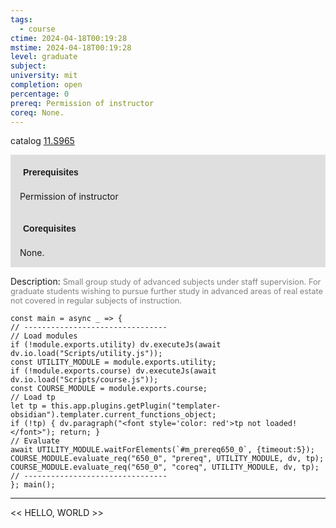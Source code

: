 ```yaml
---
tags:
  - course
ctime: 2024-04-18T00:19:28
mstime: 2024-04-18T00:19:28
level: graduate
subject: 
university: mit
completion: open
percentage: 0
prereq: Permission of instructor
coreq: None.
---
```


catalog [11.S965](http://student.mit.edu/catalog/m11c.html#11.S965)

<span style="display: block; padding: 15px; background-color: rgb(100, 100, 100, 0.2);"><font id="m_prereq650_0" style="display: block; font-family: Arial, sans-serif; font-weight: bold; padding: 5px">Prerequisites</font><br><span id="prereq650_0">Permission of instructor</span></span>
<span style="display: block; padding: 15px; background-color: rgb(100, 100, 100, 0.2);"><font id="m_coreq650_0" style="display: block; font-family: Arial, sans-serif; font-weight: bold; padding: 5px">Corequisites</font><br><span id="coreq650_0">None.</span></span>

<font style="">Description:</font>
<font style="color: grey; font-size: 0.8rem;">Small group study of advanced subjects under staff supervision. For graduate students wishing to pursue further study in advanced areas of real estate not covered in regular subjects of instruction.</font>

```dataviewjs
const main = async _ => {
// --------------------------------
// Load modules
if (!module.exports.utility) dv.executeJs(await dv.io.load("Scripts/utility.js"));
const UTILITY_MODULE = module.exports.utility;
if (!module.exports.course) dv.executeJs(await dv.io.load("Scripts/course.js"));
const COURSE_MODULE = module.exports.course;
// Load tp
let tp = this.app.plugins.getPlugin("templater-obsidian").templater.current_functions_object;
if (!tp) { dv.paragraph("<font style='color: red'>tp not loaded!</font>"); return; }
// Evaluate
await UTILITY_MODULE.waitForElements(`#m_prereq650_0`, {timeout:5});
COURSE_MODULE.evaluate_req("650_0", "prereq", UTILITY_MODULE, dv, tp);
COURSE_MODULE.evaluate_req("650_0", "coreq", UTILITY_MODULE, dv, tp);
// --------------------------------
}; main();
```

---

<< HELLO, WORLD >>
